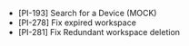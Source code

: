 - [PI-193] Search for a Device (MOCK)
- [PI-278] Fix expired workspace
- [PI-281] Fix Redundant workspace deletion

